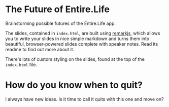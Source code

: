 The Future of Entire.Life
==========================

Brainstorming possible futures of the Entire.Life app.

The slides, contained in `index.html`, are built using [remarkjs](https://github.com/gnab/remark), which allows you to write your slides in nice simple markdown and turns them into beautiful, browser-powered slides complete with speaker notes. Read its readme to find out more about it.

There's lots of custom styling on the slides, found at the top of the `index.html` file.


How do you know when to quit?
=============================

I always have new ideas. Is it time to call it quits with this one and move on?
